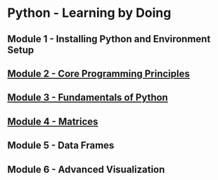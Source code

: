 # Python - Learning by Doing

## Module 1 - Installing Python and Environment Setup
## [Module 2 - Core Programming Principles](https://github.com/Zurezh/Python_LearnByDoing/blob/master/Module_2_Core_Programming_Principles.ipynb "Module 2 - Core Programming Principles")
## [Module 3 - Fundamentals of Python](https://github.com/Zurezh/Python_LearnByDoing/blob/master/Module_3_Fundamentals_of_Python.ipynb "Module 3 - Fundamentals of Python")
## [Module 4 - Matrices](https://github.com/Zurezh/Python_LearnByDoing/blob/master/Module_4_Matrices_.ipynb "Module 4 - Matrices")
## Module 5 - Data Frames
## Module 6 - Advanced Visualization
